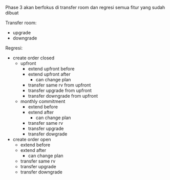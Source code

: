 Phase 3 akan berfokus di transfer room dan regresi semua fitur yang sudah dibuat

Transfer room:

- upgrade
- downgrade

Regresi:

- create order closed
	- upfront
		- extend upfront before
		- extend upfront after
			- can change plan
		- transfer same rv from upfront
		- transfer upgrade from upfront
		- transfer downgrade from upfront
	- monthly commitment
		- extend before
		- extend after
			- can change plan
		- transfer same rv
		- transfer upgrade
		- transfer  dowgrade
- create order open
	- extend before
	- extend after
		- can change plan
	- transfer same rv
	- transfer upgrade
	- transfer downgrade



